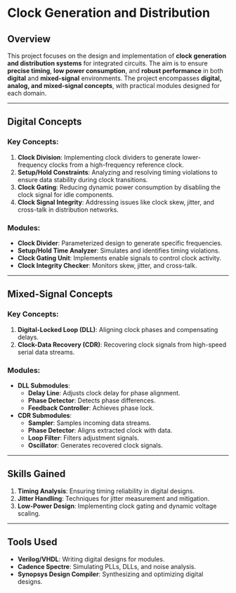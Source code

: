 # Clock Generation and Distribution

## Overview
This project focuses on the design and implementation of **clock generation and distribution systems** for integrated circuits. The aim is to ensure **precise timing**, **low power consumption**, and **robust performance** in both **digital** and **mixed-signal** environments. The project encompasses **digital, analog, and mixed-signal concepts**, with practical modules designed for each domain.

---

## Digital Concepts

### Key Concepts:
1. **Clock Division**: Implementing clock dividers to generate lower-frequency clocks from a high-frequency reference clock.
2. **Setup/Hold Constraints**: Analyzing and resolving timing violations to ensure data stability during clock transitions.
3. **Clock Gating**: Reducing dynamic power consumption by disabling the clock signal for idle components.
4. **Clock Signal Integrity**: Addressing issues like clock skew, jitter, and cross-talk in distribution networks.

### Modules:
- **Clock Divider**: Parameterized design to generate specific frequencies.
- **Setup/Hold Time Analyzer**: Simulates and identifies timing violations.
- **Clock Gating Unit**: Implements enable signals to control clock activity.
- **Clock Integrity Checker**: Monitors skew, jitter, and cross-talk.

---

## Mixed-Signal Concepts

### Key Concepts:
1. **Digital-Locked Loop (DLL)**: Aligning clock phases and compensating delays.
2. **Clock-Data Recovery (CDR)**: Recovering clock signals from high-speed serial data streams.

### Modules:
- **DLL Submodules**:
  - **Delay Line**: Adjusts clock delay for phase alignment.
  - **Phase Detector**: Detects phase differences.
  - **Feedback Controller**: Achieves phase lock.
- **CDR Submodules**:
  - **Sampler**: Samples incoming data streams.
  - **Phase Detector**: Aligns extracted clock with data.
  - **Loop Filter**: Filters adjustment signals.
  - **Oscillator**: Generates recovered clock signals.

---

## Skills Gained
1. **Timing Analysis**: Ensuring timing reliability in digital designs.
2. **Jitter Handling**: Techniques for jitter measurement and mitigation.
3. **Low-Power Design**: Implementing clock gating and dynamic voltage scaling.

---

## Tools Used
- **Verilog/VHDL**: Writing digital designs for modules.
- **Cadence Spectre**: Simulating PLLs, DLLs, and noise analysis.
- **Synopsys Design Compiler**: Synthesizing and optimizing digital designs.
